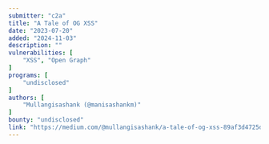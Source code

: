 ```yaml
---
submitter: "c2a"
title: "A Tale of OG XSS"
date: "2023-07-20"
added: "2024-11-03"
description: ""
vulnerabilities: [
    "XSS", "Open Graph"
]
programs: [
    "undisclosed"
]
authors: [
    "Mullangisashank (@manisashankm)"
]
bounty: "undisclosed"
link: "https://medium.com/@mullangisashank/a-tale-of-og-xss-89af3d4725dc"
---
```




